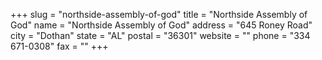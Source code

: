 +++
slug = "northside-assembly-of-god"
title = "Northside Assembly of God"
name = "Northside Assembly of God"
address = "645 Roney Road"
city = "Dothan"
state = "AL"
postal = "36301"
website = ""
phone = "334 671-0308"
fax = ""
+++
